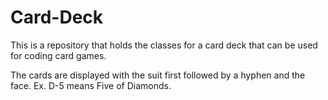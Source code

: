 # Card-Deck

This is a repository that holds the classes for a card deck that can be used for coding card games. 

The cards are displayed with the suit first followed by a hyphen and the face. Ex. D-5 means Five of Diamonds.
